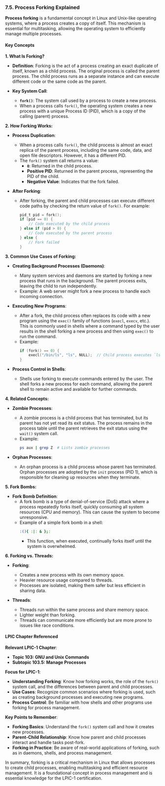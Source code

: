### 7.5. Process Forking Explained

**Process forking** is a fundamental concept in Linux and Unix-like operating systems, where a process creates a copy of itself. This mechanism is essential for multitasking, allowing the operating system to efficiently manage multiple processes.

#### Key Concepts

**1. What Is Forking?**

- **Definition**: Forking is the act of a process creating an exact duplicate of itself, known as a child process. The original process is called the parent process. The child process runs as a separate instance and can execute different code or the same code as the parent.

- **Key System Call**:
  - **`fork()`**: The system call used by a process to create a new process.
  - When a process calls `fork()`, the operating system creates a new process with a unique Process ID (PID), which is a copy of the calling (parent) process.

**2. How Forking Works:**

- **Process Duplication**:
  - When a process calls `fork()`, the child process is almost an exact replica of the parent process, including the same code, data, and open file descriptors. However, it has a different PID.
  - The `fork()` system call returns a value:
    - **`0`**: Returned in the child process.
    - **Positive PID**: Returned in the parent process, representing the PID of the child.
    - **Negative Value**: Indicates that the fork failed.

- **After Forking**:
  - After forking, the parent and child processes can execute different code paths by checking the return value of `fork()`. For example:
    ```c
    pid_t pid = fork();
    if (pid == 0) {
        // Code executed by the child process
    } else if (pid > 0) {
        // Code executed by the parent process
    } else {
        // Fork failed
    }
    ```

**3. Common Use Cases of Forking:**

- **Creating Background Processes (Daemons)**:
  - Many system services and daemons are started by forking a new process that runs in the background. The parent process exits, leaving the child to run independently.
  - Example: A web server might fork a new process to handle each incoming connection.

- **Executing New Programs**:
  - After a fork, the child process often replaces its code with a new program using the `exec()` family of functions (`execl`, `execv`, etc.). This is commonly used in shells where a command typed by the user results in the shell forking a new process and then using `exec()` to run the command.
  - Example:
    ```c
    if (fork() == 0) {
        execl("/bin/ls", "ls", NULL);  // Child process executes `ls`
    }
    ```

- **Process Control in Shells**:
  - Shells use forking to execute commands entered by the user. The shell forks a new process for each command, allowing the parent shell to remain active and available for further commands.

**4. Related Concepts:**

- **Zombie Processes**:
  - A zombie process is a child process that has terminated, but its parent has not yet read its exit status. The process remains in the process table until the parent retrieves the exit status using the `wait()` system call.
  - Example:
    ```bash
    ps aux | grep Z  # Lists zombie processes
    ```

- **Orphan Processes**:
  - An orphan process is a child process whose parent has terminated. Orphan processes are adopted by the `init` process (PID 1), which is responsible for cleaning up resources when they terminate.

**5. Fork Bombs:**

- **Fork Bomb Definition**:
  - A fork bomb is a type of denial-of-service (DoS) attack where a process repeatedly forks itself, quickly consuming all system resources (CPU and memory). This can cause the system to become unresponsive.
  - Example of a simple fork bomb in a shell:
    ```bash
    :(){ :|: & };:
    ```
    - This function, when executed, continually forks itself until the system is overwhelmed.

**6. Forking vs. Threads:**

- **Forking**:
  - Creates a new process with its own memory space.
  - Heavier resource usage compared to threads.
  - Processes are isolated, making them safer but less efficient in sharing data.

- **Threads**:
  - Threads run within the same process and share memory space.
  - Lighter weight than forking.
  - Threads can communicate more efficiently but are more prone to issues like race conditions.

#### LPIC Chapter Referenced

**Relevant LPIC-1 Chapter**:
- **Topic 103: GNU and Unix Commands**
- **Subtopic 103.5: Manage Processes**

**Focus for LPIC-1**:
- **Understanding Forking**: Know how forking works, the role of the `fork()` system call, and the differences between parent and child processes.
- **Use Cases**: Recognize common scenarios where forking is used, such as creating background processes and executing new programs.
- **Process Control**: Be familiar with how shells and other programs use forking for process management.

**Key Points to Remember**:
- **Forking Basics**: Understand the `fork()` system call and how it creates new processes.
- **Parent-Child Relationship**: Know how parent and child processes interact and handle tasks post-fork.
- **Forking in Practice**: Be aware of real-world applications of forking, such as in daemons, shells, and process management.

In summary, forking is a critical mechanism in Linux that allows processes to create child processes, enabling multitasking and efficient resource management. It is a foundational concept in process management and is essential knowledge for the LPIC-1 certification.